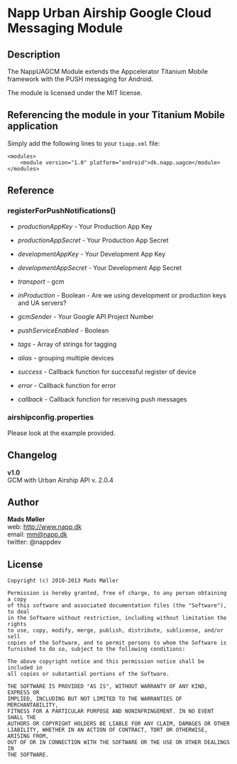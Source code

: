 # Napp Urban Airship Google Cloud Messaging Module

## Description

The NappUAGCM Module extends the Appcelerator Titanium Mobile framework with the PUSH messaging for Android.

The module is licensed under the MIT license.


## Referencing the module in your Titanium Mobile application ##

Simply add the following lines to your `tiapp.xml` file:
    
    <modules>
        <module version="1.0" platform="android">dk.napp.uagcm</module> 
    </modules>


## Reference

### registerForPushNotifications()

* *productionAppKey* - Your Production App Key
* *productionAppSecret* - Your Production App Secret
* *developmentAppKey* - Your Development App Key
* *developmentAppSecret* - Your Development App Secret
* *transport* - gcm
* *inProduction* - Boolean - Are we using development or production keys and UA servers?
* *gcmSender* - Your Google API Project Number
* *pushServiceEnabled* - Boolean 
* *tags* - Array of strings for tagging
* *alias* - grouping multiple devices 

* *success* - Callback function for successful register of device 
* *error* - Callback function for error 
* *callback* - Callback function for receiving push messages 


### airshipconfig.properties

Please look at the example provided.


## Changelog

**v1.0**  
GCM with Urban Airship API v. 2.0.4 


## Author

**Mads Møller**  
web: http://www.napp.dk  
email: mm@napp.dk  
twitter: @nappdev  

## License

    Copyright (c) 2010-2013 Mads Møller

    Permission is hereby granted, free of charge, to any person obtaining a copy
    of this software and associated documentation files (the "Software"), to deal
    in the Software without restriction, including without limitation the rights
    to use, copy, modify, merge, publish, distribute, sublicense, and/or sell
    copies of the Software, and to permit persons to whom the Software is
    furnished to do so, subject to the following conditions:

    The above copyright notice and this permission notice shall be included in
    all copies or substantial portions of the Software.

    THE SOFTWARE IS PROVIDED "AS IS", WITHOUT WARRANTY OF ANY KIND, EXPRESS OR
    IMPLIED, INCLUDING BUT NOT LIMITED TO THE WARRANTIES OF MERCHANTABILITY,
    FITNESS FOR A PARTICULAR PURPOSE AND NONINFRINGEMENT. IN NO EVENT SHALL THE
    AUTHORS OR COPYRIGHT HOLDERS BE LIABLE FOR ANY CLAIM, DAMAGES OR OTHER
    LIABILITY, WHETHER IN AN ACTION OF CONTRACT, TORT OR OTHERWISE, ARISING FROM,
    OUT OF OR IN CONNECTION WITH THE SOFTWARE OR THE USE OR OTHER DEALINGS IN
    THE SOFTWARE.
